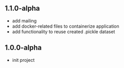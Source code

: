 ## 1.1.0-alpha

- add mailing
- add docker-related files to containerize application
- add functionality to reuse created .pickle dataset

## 1.0.0-alpha

- init project